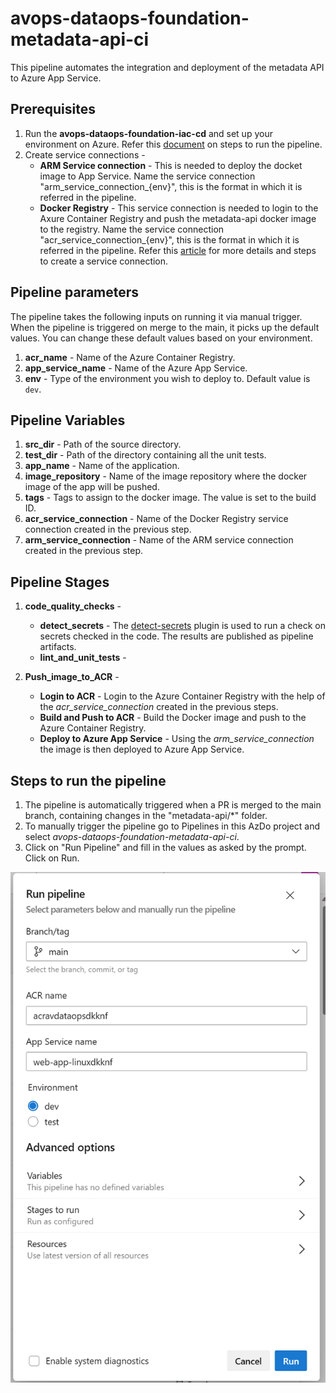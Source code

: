 # avops-dataops-foundation-metadata-api-ci

This pipeline automates the integration and deployment of the metadata API to Azure App Service.

## Prerequisites

1. Run the **avops-dataops-foundation-iac-cd** and set up your environment on Azure. Refer this [document](../../core-infrastructure/.pipelines/README.md) on steps to run the pipeline. 
1. Create service connections - 
    - **ARM Service connection** - This is needed to deploy the docket image to App Service. Name the service connection "arm_service_connection_{env}", this is the format in which it is referred in the pipeline. 
    - **Docker Registry** - This service connection is needed to login to the Axure Container Registry and push the metadata-api docker image to the registry. Name the service connection "acr_service_connection_{env}", this is the format in which it is referred in the pipeline. 
Refer this [article](https://learn.microsoft.com/en-us/azure/devops/pipelines/library/service-endpoints?view=azure-devops&tabs=yaml) for more details and steps to create a service connection.

## Pipeline parameters

The pipeline takes the following inputs on running it via manual trigger. When the pipeline is triggered on merge to the main, it picks up the default values. You can change these default values based on your environment.

1. **acr_name** - Name of the Azure Container Registry.
1. **app_service_name** - Name of the Azure App Service. 
1. **env** - Type of the environment you wish to deploy to. Default value is `dev`.

## Pipeline Variables 

1. **src_dir** - Path of the source directory.
2. **test_dir** - Path of the directory containing all the unit tests.
3. **app_name** - Name of the application.
4. **image_repository** - Name of the image repository where the docker image of the app will be pushed. 
5. **tags** - Tags to assign to the docker image. The value is set to the build ID. 
6. **acr_service_connection** - Name of the Docker Registry service connection created in the previous step.
7. **arm_service_connection** - Name of the ARM service connection created in the previous step.

## Pipeline Stages 

1. **code_quality_checks** - 
    - **detect_secrets** - The [detect-secrets](https://pypi.org/project/detect-secrets/) plugin is used to run a check on secrets checked in the code. The results are published as pipeline artifacts.
    - **lint_and_unit_tests** - 

2. **Push_image_to_ACR** - 
    - **Login to ACR** - Login to the Azure Container Registry with the help of the *acr_service_connection* created in the previous steps.
    - **Build and Push to ACR** - Build the Docker image and push to the Azure Container Registry. 
    - **Deploy to Azure App Service** - Using the *arm_service_connection* the image is then deployed to Azure App Service.

## Steps to run the pipeline 

1. The pipeline is automatically triggered when a PR is merged to the main branch, containing changes in the "metadata-api/*" folder. 
1. To manually trigger the pipeline go to Pipelines in this AzDo project and select *avops-dataops-foundation-metadata-api-ci*. 
1. Click on "Run Pipeline" and fill in the values as asked by the prompt. Click on Run. 

![metadata-api-ci](./images/metadata-api-ci.png)
